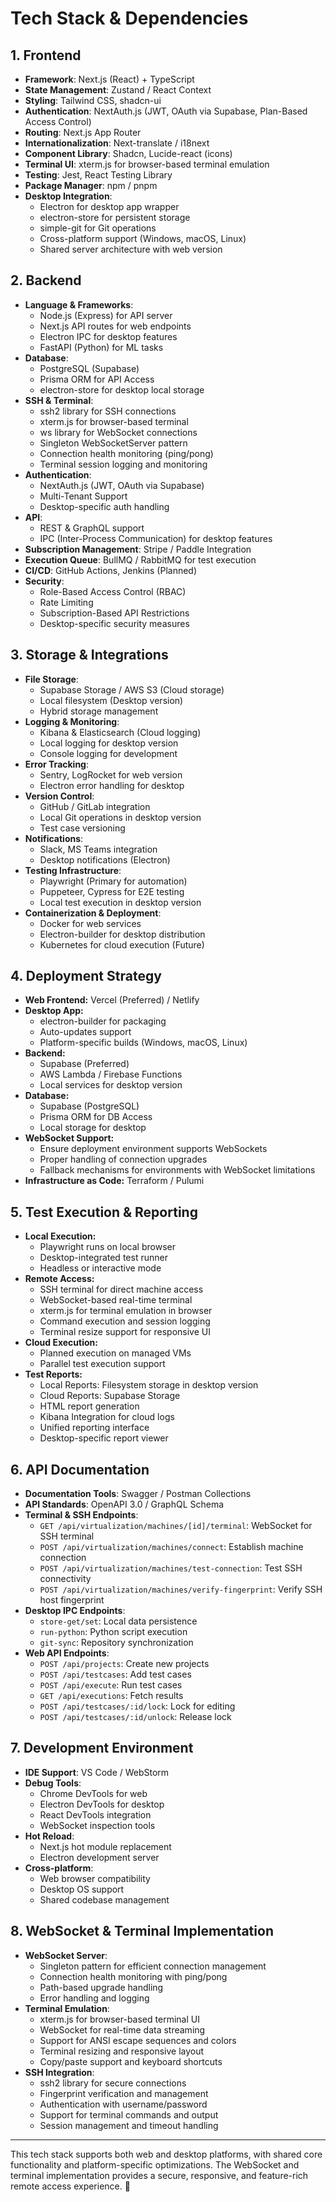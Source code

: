 # Tech Stack & Dependencies

## 1. Frontend
- **Framework**: Next.js (React) + TypeScript
- **State Management**: Zustand / React Context
- **Styling**: Tailwind CSS, shadcn-ui
- **Authentication**: NextAuth.js (JWT, OAuth via Supabase, Plan-Based Access Control)
- **Routing**: Next.js App Router
- **Internationalization**: Next-translate / i18next
- **Component Library**: Shadcn, Lucide-react (icons)
- **Terminal UI**: xterm.js for browser-based terminal emulation
- **Testing**: Jest, React Testing Library
- **Package Manager**: npm / pnpm
- **Desktop Integration**:
  - Electron for desktop app wrapper
  - electron-store for persistent storage
  - simple-git for Git operations
  - Cross-platform support (Windows, macOS, Linux)
  - Shared server architecture with web version

## 2. Backend
- **Language & Frameworks**: 
  - Node.js (Express) for API server
  - Next.js API routes for web endpoints
  - Electron IPC for desktop features
  - FastAPI (Python) for ML tasks
- **Database**: 
  - PostgreSQL (Supabase)
  - Prisma ORM for API Access
  - electron-store for desktop local storage
- **SSH & Terminal**: 
  - ssh2 library for SSH connections
  - xterm.js for browser-based terminal
  - ws library for WebSocket connections
  - Singleton WebSocketServer pattern
  - Connection health monitoring (ping/pong)
  - Terminal session logging and monitoring
- **Authentication**: 
  - NextAuth.js (JWT, OAuth via Supabase)
  - Multi-Tenant Support
  - Desktop-specific auth handling
- **API**: 
  - REST & GraphQL support
  - IPC (Inter-Process Communication) for desktop features
- **Subscription Management**: Stripe / Paddle Integration
- **Execution Queue**: BullMQ / RabbitMQ for test execution
- **CI/CD**: GitHub Actions, Jenkins (Planned)
- **Security**: 
  - Role-Based Access Control (RBAC)
  - Rate Limiting
  - Subscription-Based API Restrictions
  - Desktop-specific security measures

## 3. Storage & Integrations
- **File Storage**: 
  - Supabase Storage / AWS S3 (Cloud storage)
  - Local filesystem (Desktop version)
  - Hybrid storage management
- **Logging & Monitoring**: 
  - Kibana & Elasticsearch (Cloud logging)
  - Local logging for desktop version
  - Console logging for development
- **Error Tracking**: 
  - Sentry, LogRocket for web version
  - Electron error handling for desktop
- **Version Control**: 
  - GitHub / GitLab integration
  - Local Git operations in desktop version
  - Test case versioning
- **Notifications**: 
  - Slack, MS Teams integration
  - Desktop notifications (Electron)
- **Testing Infrastructure**: 
  - Playwright (Primary for automation)
  - Puppeteer, Cypress for E2E testing
  - Local test execution in desktop version
- **Containerization & Deployment**: 
  - Docker for web services
  - Electron-builder for desktop distribution
  - Kubernetes for cloud execution (Future)

## 4. Deployment Strategy
- **Web Frontend:** Vercel (Preferred) / Netlify
- **Desktop App:**
  - electron-builder for packaging
  - Auto-updates support
  - Platform-specific builds (Windows, macOS, Linux)
- **Backend:** 
  - Supabase (Preferred)
  - AWS Lambda / Firebase Functions
  - Local services for desktop version
- **Database:** 
  - Supabase (PostgreSQL)
  - Prisma ORM for DB Access
  - Local storage for desktop
- **WebSocket Support:**
  - Ensure deployment environment supports WebSockets
  - Proper handling of connection upgrades
  - Fallback mechanisms for environments with WebSocket limitations
- **Infrastructure as Code:** Terraform / Pulumi

## 5. Test Execution & Reporting
- **Local Execution:** 
  - Playwright runs on local browser
  - Desktop-integrated test runner
  - Headless or interactive mode
- **Remote Access:**
  - SSH terminal for direct machine access
  - WebSocket-based real-time terminal
  - xterm.js for terminal emulation in browser
  - Command execution and session logging
  - Terminal resize support for responsive UI
- **Cloud Execution:** 
  - Planned execution on managed VMs
  - Parallel test execution support
- **Test Reports:**
  - Local Reports: Filesystem storage in desktop version
  - Cloud Reports: Supabase Storage
  - HTML report generation
  - Kibana Integration for cloud logs
  - Unified reporting interface
  - Desktop-specific report viewer

## 6. API Documentation
- **Documentation Tools**: Swagger / Postman Collections
- **API Standards**: OpenAPI 3.0 / GraphQL Schema
- **Terminal & SSH Endpoints**:
  - `GET /api/virtualization/machines/[id]/terminal`: WebSocket for SSH terminal
  - `POST /api/virtualization/machines/connect`: Establish machine connection
  - `POST /api/virtualization/machines/test-connection`: Test SSH connectivity
  - `POST /api/virtualization/machines/verify-fingerprint`: Verify SSH host fingerprint
- **Desktop IPC Endpoints**:
  - `store-get/set`: Local data persistence
  - `run-python`: Python script execution
  - `git-sync`: Repository synchronization
- **Web API Endpoints**:
  - `POST /api/projects`: Create new projects
  - `POST /api/testcases`: Add test cases
  - `POST /api/execute`: Run test cases
  - `GET /api/executions`: Fetch results
  - `POST /api/testcases/:id/lock`: Lock for editing
  - `POST /api/testcases/:id/unlock`: Release lock

## 7. Development Environment
- **IDE Support**: VS Code / WebStorm
- **Debug Tools**:
  - Chrome DevTools for web
  - Electron DevTools for desktop
  - React DevTools integration
  - WebSocket inspection tools
- **Hot Reload**: 
  - Next.js hot module replacement
  - Electron development server
- **Cross-platform**: 
  - Web browser compatibility
  - Desktop OS support
  - Shared codebase management

## 8. WebSocket & Terminal Implementation
- **WebSocket Server**: 
  - Singleton pattern for efficient connection management
  - Connection health monitoring with ping/pong
  - Path-based upgrade handling
  - Error handling and logging
- **Terminal Emulation**:
  - xterm.js for browser-based terminal UI
  - WebSocket for real-time data streaming
  - Support for ANSI escape sequences and colors
  - Terminal resizing and responsive layout
  - Copy/paste support and keyboard shortcuts
- **SSH Integration**:
  - ssh2 library for secure connections
  - Fingerprint verification and management
  - Authentication with username/password
  - Support for terminal commands and output
  - Session management and timeout handling

---
This tech stack supports both web and desktop platforms, with shared core functionality and platform-specific optimizations. The WebSocket and terminal implementation provides a secure, responsive, and feature-rich remote access experience. 🚀

